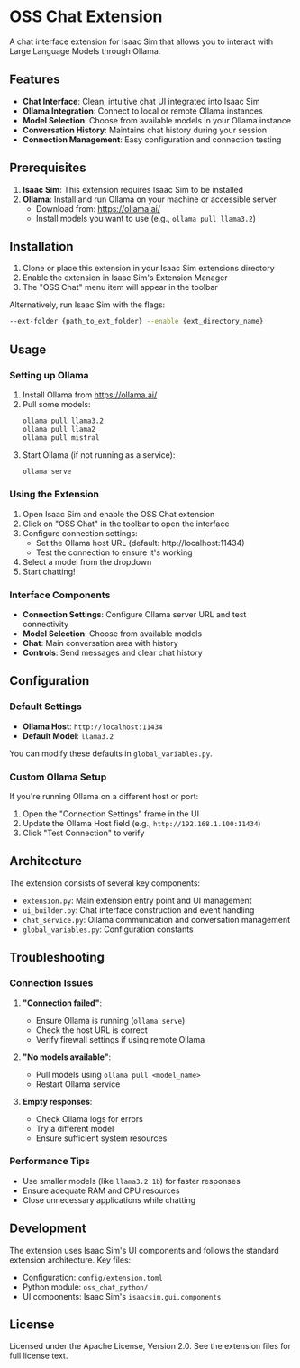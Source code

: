 # OSS Chat Extension

A chat interface extension for Isaac Sim that allows you to interact with Large Language Models through Ollama.

## Features

- **Chat Interface**: Clean, intuitive chat UI integrated into Isaac Sim
- **Ollama Integration**: Connect to local or remote Ollama instances
- **Model Selection**: Choose from available models in your Ollama instance
- **Conversation History**: Maintains chat history during your session
- **Connection Management**: Easy configuration and connection testing

## Prerequisites

1. **Isaac Sim**: This extension requires Isaac Sim to be installed
2. **Ollama**: Install and run Ollama on your machine or accessible server
   - Download from: https://ollama.ai/
   - Install models you want to use (e.g., `ollama pull llama3.2`)

## Installation

1. Clone or place this extension in your Isaac Sim extensions directory
2. Enable the extension in Isaac Sim's Extension Manager
3. The "OSS Chat" menu item will appear in the toolbar

Alternatively, run Isaac Sim with the flags:
```bash
--ext-folder {path_to_ext_folder} --enable {ext_directory_name}
```

## Usage

### Setting up Ollama

1. Install Ollama from https://ollama.ai/
2. Pull some models:
   ```bash
   ollama pull llama3.2
   ollama pull llama2
   ollama pull mistral
   ```
3. Start Ollama (if not running as a service):
   ```bash
   ollama serve
   ```

### Using the Extension

1. Open Isaac Sim and enable the OSS Chat extension
2. Click on "OSS Chat" in the toolbar to open the interface
3. Configure connection settings:
   - Set the Ollama host URL (default: http://localhost:11434)
   - Test the connection to ensure it's working
4. Select a model from the dropdown
5. Start chatting!

### Interface Components

- **Connection Settings**: Configure Ollama server URL and test connectivity
- **Model Selection**: Choose from available models
- **Chat**: Main conversation area with history
- **Controls**: Send messages and clear chat history

## Configuration

### Default Settings

- **Ollama Host**: `http://localhost:11434`
- **Default Model**: `llama3.2`

You can modify these defaults in `global_variables.py`.

### Custom Ollama Setup

If you're running Ollama on a different host or port:

1. Open the "Connection Settings" frame in the UI
2. Update the Ollama Host field (e.g., `http://192.168.1.100:11434`)
3. Click "Test Connection" to verify

## Architecture

The extension consists of several key components:

- `extension.py`: Main extension entry point and UI management
- `ui_builder.py`: Chat interface construction and event handling
- `chat_service.py`: Ollama communication and conversation management
- `global_variables.py`: Configuration constants

## Troubleshooting

### Connection Issues

1. **"Connection failed"**: 
   - Ensure Ollama is running (`ollama serve`)
   - Check the host URL is correct
   - Verify firewall settings if using remote Ollama

2. **"No models available"**:
   - Pull models using `ollama pull <model_name>`
   - Restart Ollama service

3. **Empty responses**:
   - Check Ollama logs for errors
   - Try a different model
   - Ensure sufficient system resources

### Performance Tips

- Use smaller models (like `llama3.2:1b`) for faster responses
- Ensure adequate RAM and CPU resources
- Close unnecessary applications while chatting

## Development

The extension uses Isaac Sim's UI components and follows the standard extension architecture. Key files:

- Configuration: `config/extension.toml`
- Python module: `oss_chat_python/`
- UI components: Isaac Sim's `isaacsim.gui.components`

## License

Licensed under the Apache License, Version 2.0. See the extension files for full license text.


